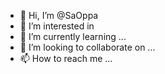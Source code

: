 - 👋 Hi, I’m @SaOppa
- 👀 I’m interested in 
- 🌱 I’m currently learning ...
- 💞️ I’m looking to collaborate on ...
- 📫 How to reach me ...

<!---
SaOppa/SaOppa is a ✨ special ✨ repository because its `README.md` (this file) appears on your GitHub profile.
You can click the Preview link to take a look at your changes.
--->
